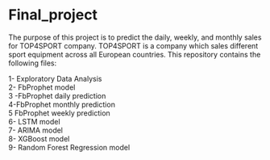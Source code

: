 # Final_project
The purpose of this project is to predict the daily, weekly, and monthly sales for TOP4SPORT company. TOP4SPORT is a company which sales different sport equipment across all European countries. This repository contains the following files:
 
 1- Exploratory Data Analysis\
 2- FbProphet model\
 3 -FbProphet daily prediction\
 4-FbProphet monthly prediction\
 5 FbProphet weekly prediction\
 6- LSTM model\
 7- ARIMA model\
 8- XGBoost model\
 9- Random Forest Regression model

 
 
